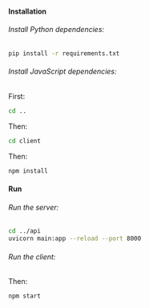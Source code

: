 #### Installation

###### Install Python dependencies:

```bash
pip install -r requirements.txt
```

###### Install JavaScript dependencies:

First:
```bash
cd ..
```
Then:
```bash
cd client
```

Then:
```bash
npm install
```

#### Run

###### Run the server:

```bash
cd ../api
uvicorn main:app --reload --port 8000
```

###### Run the client:

Then:
```bash
npm start
```
